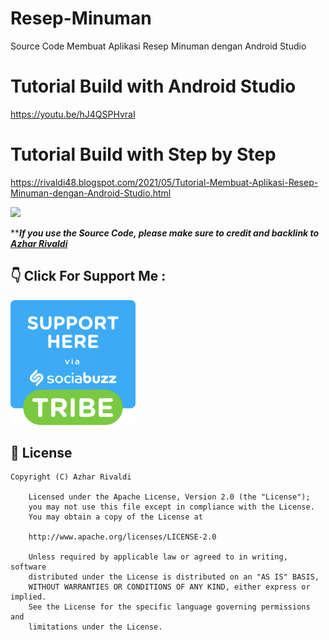 # Resep-Minuman
Source Code Membuat Aplikasi Resep Minuman dengan Android Studio

# Tutorial Build with Android Studio
https://youtu.be/hJ4QSPHvraI

# Tutorial Build with Step by Step
https://rivaldi48.blogspot.com/2021/05/Tutorial-Membuat-Aplikasi-Resep-Minuman-dengan-Android-Studio.html

<img src="https://1.bp.blogspot.com/-8OAM3VMEB_c/YJOrtlybXvI/AAAAAAAAH2w/ZPbavUFyE8A9ObRm8RpBaFLYtk3JmIw_ACLcBGAsYHQ/s1280/Tutorial%2BMembuat%2BAplikasi%2BResep%2BMinuman%2Bdengan%2BAndroid%2BStudio.png" data-canonical-src="https://1.bp.blogspot.com/-8OAM3VMEB_c/YJOrtlybXvI/AAAAAAAAH2w/ZPbavUFyE8A9ObRm8RpBaFLYtk3JmIw_ACLcBGAsYHQ/s1280/Tutorial%2BMembuat%2BAplikasi%2BResep%2BMinuman%2Bdengan%2BAndroid%2BStudio.png" style="max-width:100%;">

*****If you use the Source Code, please make sure to credit and backlink to [Azhar Rivaldi](https://rivaldi48.blogspot.com/)***

## 👇 Click For Support Me :
<a href="https://sociabuzz.com/azharrvldi_/donate"> 
<img src="https://github.com/AzharRivaldi/AzharRivaldi/blob/master/Support%20Here.png" width="200" height="200"></a>

## 📄 License

```
Copyright (C) Azhar Rivaldi

    Licensed under the Apache License, Version 2.0 (the "License");
    you may not use this file except in compliance with the License.
    You may obtain a copy of the License at

    http://www.apache.org/licenses/LICENSE-2.0

    Unless required by applicable law or agreed to in writing, software
    distributed under the License is distributed on an "AS IS" BASIS,
    WITHOUT WARRANTIES OR CONDITIONS OF ANY KIND, either express or implied.
    See the License for the specific language governing permissions and
    limitations under the License.

``` 
